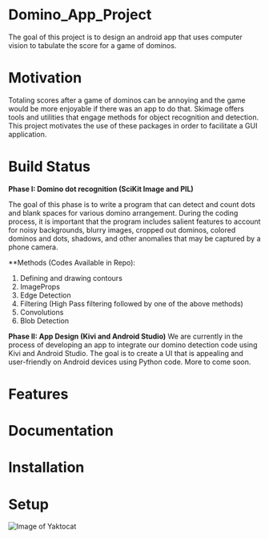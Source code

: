 # Domino_App_Project

The goal of this project is to design an android app that uses computer vision to tabulate the score for a game of dominos. 

# Motivation

Totaling scores after a game of dominos can be annoying and the game would be more enjoyable if there was an app to do that. Skimage offers tools and utilities that engage methods for object recognition and detection. This project motivates the use of these packages in order to facilitate a GUI application.

# Build Status

**Phase I: Domino dot recognition (SciKit Image and PIL)**

The goal of this phase is to write a program that can detect and count dots and blank spaces for various domino arrangement. During the coding process, it is important that the program includes salient features to account for noisy backgrounds, blurry images, cropped out dominos, colored dominos and dots, shadows, and other anomalies that may be captured by a phone camera.

**Methods (Codes Available in Repo):
1. Defining and drawing contours
2. ImageProps
3. Edge Detection
4. Filtering (High Pass filtering followed by one of the above methods)
5. Convolutions
6. Blob Detection

**Phase II: App Design (Kivi and Android Studio)**
We are currently in the process of developing an app to integrate our domino detection code using Kivi and Android Studio. The goal is to create a UI that is appealing and user-friendly on Android devices using Python code. More to come soon.

# Features

# Documentation

# Installation

# Setup
![Image of Yaktocat](https://octodex.github.com/images/yaktocat.png)
